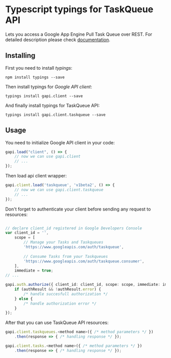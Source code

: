 # Typescript typings for TaskQueue API
Lets you access a Google App Engine Pull Task Queue over REST.
For detailed description please check [documentation](https://developers.google.com/appengine/docs/python/taskqueue/rest).

## Installing

First you need to install *typings*:
```
npm install typings --save 
```

Then install typings for *Google API client*:
```
typings install gapi.client --save 
```

And finally install typings for TaskQueue API:
```
typings install gapi.client.taskqueue --save 
```

## Usage

You need to initialize Google API client in your code:
```typescript
gapi.load("client", () => { 
    // now we can use gapi.client
    // ... 
});
```

Then load api client wrapper:
```typescript
gapi.client.load('taskqueue', 'v1beta2', () => {
    // now we can use gapi.client.taskqueue
    // ... 
});
```

Don't forget to authenticate your client before sending any request to resources:
```typescript

// declare client_id registered in Google Developers Console
var client_id = '',
    scope = [     
        // Manage your Tasks and Taskqueues
        'https://www.googleapis.com/auth/taskqueue',
    
        // Consume Tasks from your Taskqueues
        'https://www.googleapis.com/auth/taskqueue.consumer',
    ],
    immediate = true;
// ...

gapi.auth.authorize({ client_id: client_id, scope: scope, immediate: immediate }, authResult => {
    if (authResult && !authResult.error) {
        /* handle succesfull authorization */
    } else {
        /* handle authorization error */
    }
});            
```

After that you can use TaskQueue API resources:

```typescript
gapi.client.taskqueues.<method name>({ /* method parameters */ })
    .then(response => { /* handling response */ });

gapi.client.tasks.<method name>({ /* method parameters */ })
    .then(response => { /* handling response */ });
```
